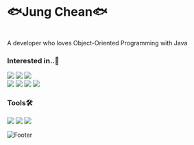 # 🐟Jung Chean🐟 
<br/>
A developer who loves Object-Oriented Programming with Java


### Interested in..🐠 
<img src="https://img.shields.io/badge/Java-007396?style=flat-square&logo=Java&logoColor=white"/> <img src="https://img.shields.io/badge/Spring-6DB33F?style=flat-square&logo=Spring&logoColor=white"/> <img src="https://img.shields.io/badge/MySQL-4479A1?style=flat-square&logo=MySQL&logoColor=white"/>  
<img src="https://img.shields.io/badge/HTML5-E34F26?style=flat-square&logo=HTML5&logoColor=white"/>  <img src="https://img.shields.io/badge/CSS3-1572B6?style=flat-square&logo=CSS3&logoColor=white"/> <img src="https://img.shields.io/badge/JavaScript-F7DF1E?style=flat-square&logo=JavaScript&logoColor=white"/> <img src="https://img.shields.io/badge/AngularJS-E23237?style=flat-square&logo=AngularJS&logoColor=white"/> 



### Tools🛠 
<img src="https://img.shields.io/badge/VisualStudioCode-007ACC?style=flat-square&logo=Visual Studio Code&logoColor=white"/> <img src="https://img.shields.io/badge/IntelliJ-000000?style=flat-square&logo=IntelliJ IDEA&logoColor=white"/> <img src="https://img.shields.io/badge/Atom-66595C?style=flat-square&logo=Atom&logoColor=white"/>
 
![Footer](https://capsule-render.vercel.app/api?height=130&type=waving&color=0:72FFFF,100:0096FF&section=footer)
<!--
**jungchaen/jungchaen** is a ✨ _special_ ✨ repository because its `README.md` (this file) appears on your GitHub profile.


